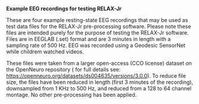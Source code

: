 **Example EEG recordings for testing RELAX-Jr**

These are four example resting-state EEG recordings that may be used as test data files for the RELAX-Jr pre-processing software. Please note these files are intended purely for the purpose of testing the RELAX-Jr software. Files are in EEGLAB (.set) format and are 3 minutes in length with a sampling rate of 500 Hz. EEG was recorded using a Geodesic SensorNet while childrem watched videos. 

These files were taken from a larger open-access (CCO license) dataset on the OpenNeuro repository ( for full details see: https://openneuro.org/datasets/ds004635/versions/3.0.0). To reduce file size, the files have been reduced in length (first 3 minutes of the recording), downsampled from 1 KHz to 500 Hz, and reduced from a 128 to 64 channel montage. No other pre-processing has been applied. 

